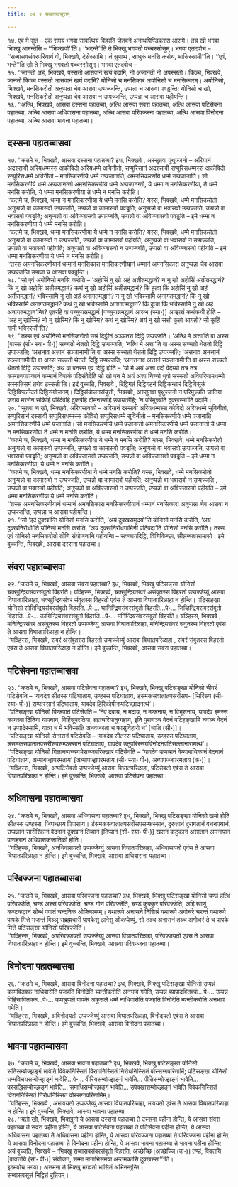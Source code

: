 ```yaml
---
title: ०२ २ सब्बासवसुत्तम्

---
```


१४. एवं मे सुतं – एकं समयं भगवा सावत्थियं विहरति जेतवने अनाथपिण्डिकस्स आरामे। तत्र खो भगवा भिक्खू आमन्तेसि – ‘‘भिक्खवो’’ति। ‘‘भदन्ते’’ति ते भिक्खू भगवतो पच्चस्सोसुम्। भगवा एतदवोच – ‘‘सब्बासवसंवरपरियायं वो, भिक्खवे, देसेस्सामि। तं सुणाथ , साधुकं मनसि करोथ, भासिस्सामी’’ति। ‘‘एवं, भन्ते’’ति खो ते भिक्खू भगवतो पच्चस्सोसुम्। भगवा एतदवोच –  
१५. ‘‘जानतो अहं, भिक्खवे, पस्सतो आसवानं खयं वदामि, नो अजानतो नो अपस्सतो। किञ्च, भिक्खवे, जानतो किञ्च पस्सतो आसवानं खयं वदामि? योनिसो च मनसिकारं अयोनिसो च मनसिकारम्। अयोनिसो, भिक्खवे, मनसिकरोतो अनुप्पन्ना चेव आसवा उप्पज्जन्ति, उप्पन्ना च आसवा पवड्ढन्ति; योनिसो च खो, भिक्खवे, मनसिकरोतो अनुप्पन्ना चेव आसवा न उप्पज्जन्ति, उप्पन्ना च आसवा पहीयन्ति।  
१६. ‘‘अत्थि, भिक्खवे, आसवा दस्सना पहातब्बा, अत्थि आसवा संवरा पहातब्बा, अत्थि आसवा पटिसेवना पहातब्बा, अत्थि आसवा अधिवासना पहातब्बा, अत्थि आसवा परिवज्जना पहातब्बा, अत्थि आसवा विनोदना पहातब्बा, अत्थि आसवा भावना पहातब्बा।  


## दस्सना पहातब्बासवा

१७. ‘‘कतमे च, भिक्खवे, आसवा दस्सना पहातब्बा? इध, भिक्खवे , अस्सुतवा पुथुज्जनो – अरियानं अदस्सावी अरियधम्मस्स अकोविदो अरियधम्मे अविनीतो, सप्पुरिसानं अदस्सावी सप्पुरिसधम्मस्स अकोविदो सप्पुरिसधम्मे अविनीतो – मनसिकरणीये धम्मे नप्पजानाति, अमनसिकरणीये धम्मे नप्पजानाति। सो मनसिकरणीये धम्मे अप्पजानन्तो अमनसिकरणीये धम्मे अप्पजानन्तो, ये धम्मा न मनसिकरणीया, ते धम्मे मनसि करोति, ये धम्मा मनसिकरणीया ते धम्मे न मनसि करोति।  
‘‘कतमे च, भिक्खवे, धम्मा न मनसिकरणीया ये धम्मे मनसि करोति? यस्स, भिक्खवे, धम्मे मनसिकरोतो अनुप्पन्नो वा कामासवो उप्पज्जति, उप्पन्नो वा कामासवो पवड्ढति; अनुप्पन्नो वा भवासवो उप्पज्जति, उप्पन्नो वा भवासवो पवड्ढति; अनुप्पन्नो वा अविज्जासवो उप्पज्जति, उप्पन्नो वा अविज्जासवो पवड्ढति – इमे धम्मा न मनसिकरणीया ये धम्मे मनसि करोति।  
‘‘कतमे च, भिक्खवे, धम्मा मनसिकरणीया ये धम्मे न मनसि करोति? यस्स, भिक्खवे, धम्मे मनसिकरोतो अनुप्पन्नो वा कामासवो न उप्पज्जति, उप्पन्नो वा कामासवो पहीयति; अनुप्पन्नो वा भवासवो न उप्पज्जति, उप्पन्नो वा भवासवो पहीयति; अनुप्पन्नो वा अविज्जासवो न उप्पज्जति, उप्पन्नो वा अविज्जासवो पहीयति – इमे धम्मा मनसिकरणीया ये धम्मे न मनसि करोति।  
‘‘तस्स अमनसिकरणीयानं धम्मानं मनसिकारा मनसिकरणीयानं धम्मानं अमनसिकारा अनुप्पन्ना चेव आसवा उप्पज्जन्ति उप्पन्ना च आसवा पवड्ढन्ति।  
१८. ‘‘सो एवं अयोनिसो मनसि करोति – ‘अहोसिं नु खो अहं अतीतमद्धानं? न नु खो अहोसिं अतीतमद्धानं? किं नु खो अहोसिं अतीतमद्धानं? कथं नु खो अहोसिं अतीतमद्धानं? किं हुत्वा किं अहोसिं नु खो अहं अतीतमद्धानं? भविस्सामि नु खो अहं अनागतमद्धानं? न नु खो भविस्सामि अनागतमद्धानं? किं नु खो भविस्सामि अनागतमद्धानं? कथं नु खो भविस्सामि अनागतमद्धानं? किं हुत्वा किं भविस्सामि नु खो अहं अनागतमद्धान’न्ति? एतरहि वा पच्चुप्पन्नमद्धानं [पच्चुप्पन्नमद्धानं आरब्भ (स्या॰)] अज्झत्तं कथंकथी होति – ‘अहं नु खोस्मि? नो नु खोस्मि? किं नु खोस्मि? कथं नु खोस्मि? अयं नु खो सत्तो कुतो आगतो? सो कुहिं गामी भविस्सती’ति?  
१९. ‘‘तस्स एवं अयोनिसो मनसिकरोतो छन्नं दिट्ठीनं अञ्ञतरा दिट्ठि उप्पज्जति। ‘अत्थि मे अत्ता’ति वा अस्स [वास्स (सी॰ स्या॰ पी॰)] सच्चतो थेततो दिट्ठि उप्पज्जति; ‘नत्थि मे अत्ता’ति वा अस्स सच्चतो थेततो दिट्ठि उप्पज्जति; ‘अत्तनाव अत्तानं सञ्जानामी’ति वा अस्स सच्चतो थेततो दिट्ठि उप्पज्जति; ‘अत्तनाव अनत्तानं सञ्जानामी’ति वा अस्स सच्चतो थेततो दिट्ठि उप्पज्जति; ‘अनत्तनाव अत्तानं सञ्जानामी’ति वा अस्स सच्चतो थेततो दिट्ठि उप्पज्जति; अथ वा पनस्स एवं दिट्ठि होति – ‘यो मे अयं अत्ता वदो वेदेय्यो तत्र तत्र कल्याणपापकानं कम्मानं विपाकं पटिसंवेदेति सो खो पन मे अयं अत्ता निच्चो धुवो सस्सतो अविपरिणामधम्मो सस्सतिसमं तथेव ठस्सती’ति। इदं वुच्चति, भिक्खवे , दिट्ठिगतं दिट्ठिगहनं दिट्ठिकन्तारं दिट्ठिविसूकं दिट्ठिविप्फन्दितं दिट्ठिसंयोजनम्। दिट्ठिसंयोजनसंयुत्तो, भिक्खवे, अस्सुतवा पुथुज्जनो न परिमुच्चति जातिया जराय मरणेन सोकेहि परिदेवेहि दुक्खेहि दोमनस्सेहि उपायासेहि; ‘न परिमुच्चति दुक्खस्मा’ति वदामि।  
२०. ‘‘सुतवा च खो, भिक्खवे, अरियसावको – अरियानं दस्सावी अरियधम्मस्स कोविदो अरियधम्मे सुविनीतो, सप्पुरिसानं दस्सावी सप्पुरिसधम्मस्स कोविदो सप्पुरिसधम्मे सुविनीतो – मनसिकरणीये धम्मे पजानाति अमनसिकरणीये धम्मे पजानाति। सो मनसिकरणीये धम्मे पजानन्तो अमनसिकरणीये धम्मे पजानन्तो ये धम्मा न मनसिकरणीया ते धम्मे न मनसि करोति, ये धम्मा मनसिकरणीया ते धम्मे मनसि करोति।  
‘‘कतमे च, भिक्खवे, धम्मा न मनसिकरणीया ये धम्मे न मनसि करोति? यस्स, भिक्खवे, धम्मे मनसिकरोतो अनुप्पन्नो वा कामासवो उप्पज्जति, उप्पन्नो वा कामासवो पवड्ढति; अनुप्पन्नो वा भवासवो उप्पज्जति, उप्पन्नो वा भवासवो पवड्ढति; अनुप्पन्नो वा अविज्जासवो उप्पज्जति, उप्पन्नो वा अविज्जासवो पवड्ढति – इमे धम्मा न मनसिकरणीया, ये धम्मे न मनसि करोति।  
‘‘कतमे च, भिक्खवे, धम्मा मनसिकरणीया ये धम्मे मनसि करोति? यस्स, भिक्खवे, धम्मे मनसिकरोतो अनुप्पन्नो वा कामासवो न उप्पज्जति, उप्पन्नो वा कामासवो पहीयति; अनुप्पन्नो वा भवासवो न उप्पज्जति , उप्पन्नो वा भवासवो पहीयति; अनुप्पन्नो वा अविज्जासवो न उप्पज्जति, उप्पन्नो वा अविज्जासवो पहीयति – इमे धम्मा मनसिकरणीया ये धम्मे मनसि करोति।  
‘‘तस्स अमनसिकरणीयानं धम्मानं अमनसिकारा मनसिकरणीयानं धम्मानं मनसिकारा अनुप्पन्ना चेव आसवा न उप्पज्जन्ति, उप्पन्ना च आसवा पहीयन्ति।  
२१. ‘‘सो ‘इदं दुक्ख’न्ति योनिसो मनसि करोति, ‘अयं दुक्खसमुदयो’ति योनिसो मनसि करोति, ‘अयं दुक्खनिरोधो’ति योनिसो मनसि करोति, ‘अयं दुक्खनिरोधगामिनी पटिपदा’ति योनिसो मनसि करोति। तस्स एवं योनिसो मनसिकरोतो तीणि संयोजनानि पहीयन्ति – सक्कायदिट्ठि, विचिकिच्छा, सीलब्बतपरामासो। इमे वुच्चन्ति, भिक्खवे, आसवा दस्सना पहातब्बा।  


## संवरा पहातब्बासवा

२२. ‘‘कतमे च, भिक्खवे, आसवा संवरा पहातब्बा? इध, भिक्खवे, भिक्खु पटिसङ्खा योनिसो चक्खुन्द्रियसंवरसंवुतो विहरति। यञ्हिस्स, भिक्खवे, चक्खुन्द्रियसंवरं असंवुतस्स विहरतो उप्पज्जेय्युं आसवा विघातपरिळाहा, चक्खुन्द्रियसंवरं संवुतस्स विहरतो एवंस ते आसवा विघातपरिळाहा न होन्ति। पटिसङ्खा योनिसो सोतिन्द्रियसंवरसंवुतो विहरति…पे॰… घानिन्द्रियसंवरसंवुतो विहरति…पे॰… जिव्हिन्द्रियसंवरसंवुतो विहरति…पे॰… कायिन्द्रियसंवरसंवुतो विहरति…पे॰… मनिन्द्रियसंवरसंवुतो विहरति। यञ्हिस्स, भिक्खवे , मनिन्द्रियसंवरं असंवुतस्स विहरतो उप्पज्जेय्युं आसवा विघातपरिळाहा, मनिन्द्रियसंवरं संवुतस्स विहरतो एवंस ते आसवा विघातपरिळाहा न होन्ति।  
‘‘यञ्हिस्स, भिक्खवे, संवरं असंवुतस्स विहरतो उप्पज्जेय्युं आसवा विघातपरिळाहा , संवरं संवुतस्स विहरतो एवंस ते आसवा विघातपरिळाहा न होन्ति। इमे वुच्चन्ति, भिक्खवे, आसवा संवरा पहातब्बा।  


## पटिसेवना पहातब्बासवा

२३. ‘‘कतमे च, भिक्खवे, आसवा पटिसेवना पहातब्बा? इध, भिक्खवे, भिक्खु पटिसङ्खा योनिसो चीवरं पटिसेवति – ‘यावदेव सीतस्स पटिघाताय, उण्हस्स पटिघाताय, डंसमकसवातातपसरींसप- [सिरिंसप (सी॰ स्या॰ पी॰)] सम्फस्सानं पटिघाताय, यावदेव हिरिकोपीनप्पटिच्छादनत्थं’।  
‘‘पटिसङ्खा योनिसो पिण्डपातं पटिसेवति – ‘नेव दवाय, न मदाय, न मण्डनाय, न विभूसनाय, यावदेव इमस्स कायस्स ठितिया यापनाय, विहिंसूपरतिया, ब्रह्मचरियानुग्गहाय, इति पुराणञ्च वेदनं पटिहङ्खामि नवञ्च वेदनं न उप्पादेस्सामि, यात्रा च मे भविस्सति अनवज्जता च फासुविहारो च’ [चाति (सी॰)]।  
‘‘पटिसङ्खा योनिसो सेनासनं पटिसेवति – ‘यावदेव सीतस्स पटिघाताय, उण्हस्स पटिघाताय, डंसमकसवातातपसरींसपसम्फस्सानं पटिघाताय, यावदेव उतुपरिस्सयविनोदनपटिसल्लानारामत्थं’।  
‘‘पटिसङ्खा योनिसो गिलानप्पच्चयभेसज्जपरिक्खारं पटिसेवति – ‘यावदेव उप्पन्नानं वेय्याबाधिकानं वेदनानं पटिघाताय, अब्याबज्झपरमताय’ [अब्यापज्झपरमताय (सी॰ स्या॰ पी॰), अब्यापज्जपरमताय (क॰)]।  
‘‘यञ्हिस्स, भिक्खवे, अप्पटिसेवतो उप्पज्जेय्युं आसवा विघातपरिळाहा, पटिसेवतो एवंस ते आसवा विघातपरिळाहा न होन्ति। इमे वुच्चन्ति, भिक्खवे, आसवा पटिसेवना पहातब्बा।  


## अधिवासना पहातब्बासवा

२४. ‘‘कतमे च, भिक्खवे, आसवा अधिवासना पहातब्बा? इध, भिक्खवे, भिक्खु पटिसङ्खा योनिसो खमो होति सीतस्स उण्हस्स, जिघच्छाय पिपासाय। डंसमकसवातातपसरींसपसम्फस्सानं, दुरुत्तानं दुरागतानं वचनपथानं, उप्पन्नानं सारीरिकानं वेदनानं दुक्खानं तिब्बानं [तिप्पानं (सी॰ स्या॰ पी॰)] खरानं कटुकानं असातानं अमनापानं पाणहरानं अधिवासकजातिको होति।  
‘‘यञ्हिस्स, भिक्खवे, अनधिवासयतो उप्पज्जेय्युं आसवा विघातपरिळाहा, अधिवासयतो एवंस ते आसवा विघातपरिळाहा न होन्ति। इमे वुच्चन्ति, भिक्खवे, आसवा अधिवासना पहातब्बा।  


## परिवज्जना पहातब्बासवा

२५. ‘‘कतमे च, भिक्खवे, आसवा परिवज्जना पहातब्बा? इध, भिक्खवे, भिक्खु पटिसङ्खा योनिसो चण्डं हत्थिं परिवज्जेति, चण्डं अस्सं परिवज्जेति, चण्डं गोणं परिवज्जेति, चण्डं कुक्कुरं परिवज्जेति, अहिं खाणुं कण्टकट्ठानं सोब्भं पपातं चन्दनिकं ओळिगल्लम्। यथारूपे अनासने निसिन्नं यथारूपे अगोचरे चरन्तं यथारूपे पापके मित्ते भजन्तं विञ्ञू सब्रह्मचारी पापकेसु ठानेसु ओकप्पेय्युं, सो तञ्च अनासनं तञ्च अगोचरं ते च पापके मित्ते पटिसङ्खा योनिसो परिवज्जेति।  
‘‘यञ्हिस्स, भिक्खवे, अपरिवज्जयतो उप्पज्जेय्युं आसवा विघातपरिळाहा, परिवज्जयतो एवंस ते आसवा विघातपरिळाहा न होन्ति। इमे वुच्चन्ति, भिक्खवे, आसवा परिवज्जना पहातब्बा।  


## विनोदना पहातब्बासवा

२६. ‘‘कतमे च, भिक्खवे, आसवा विनोदना पहातब्बा? इध, भिक्खवे, भिक्खु पटिसङ्खा योनिसो उप्पन्नं कामवितक्कं नाधिवासेति पजहति विनोदेति ब्यन्तीकरोति अनभावं गमेति, उप्पन्नं ब्यापादवितक्कं…पे॰… उप्पन्नं विहिंसावितक्कं…पे॰… उप्पन्नुप्पन्ने पापके अकुसले धम्मे नाधिवासेति पजहति विनोदेति ब्यन्तीकरोति अनभावं गमेति।  
‘‘यञ्हिस्स, भिक्खवे, अविनोदयतो उप्पज्जेय्युं आसवा विघातपरिळाहा, विनोदयतो एवंस ते आसवा विघातपरिळाहा न होन्ति। इमे वुच्चन्ति, भिक्खवे, आसवा विनोदना पहातब्बा।  


## भावना पहातब्बासवा

२७. ‘‘कतमे च, भिक्खवे, आसवा भावना पहातब्बा? इध, भिक्खवे, भिक्खु पटिसङ्खा योनिसो सतिसम्बोज्झङ्गं भावेति विवेकनिस्सितं विरागनिस्सितं निरोधनिस्सितं वोस्सग्गपरिणामिं; पटिसङ्खा योनिसो धम्मविचयसम्बोज्झङ्गं भावेति…पे॰… वीरियसम्बोज्झङ्गं भावेति… पीतिसम्बोज्झङ्गं भावेति… पस्सद्धिसम्बोज्झङ्गं भावेति… समाधिसम्बोज्झङ्गं भावेति… उपेक्खासम्बोज्झङ्गं भावेति विवेकनिस्सितं विरागनिस्सितं निरोधनिस्सितं वोस्सग्गपरिणामिम्।  
‘‘यञ्हिस्स, भिक्खवे , अभावयतो उप्पज्जेय्युं आसवा विघातपरिळाहा, भावयतो एवंस ते आसवा विघातपरिळाहा न होन्ति। इमे वुच्चन्ति, भिक्खवे, आसवा भावना पहातब्बा।  
२८. ‘‘यतो खो, भिक्खवे, भिक्खुनो ये आसवा दस्सना पहातब्बा ते दस्सना पहीना होन्ति, ये आसवा संवरा पहातब्बा ते संवरा पहीना होन्ति, ये आसवा पटिसेवना पहातब्बा ते पटिसेवना पहीना होन्ति, ये आसवा अधिवासना पहातब्बा ते अधिवासना पहीना होन्ति, ये आसवा परिवज्जना पहातब्बा ते परिवज्जना पहीना होन्ति, ये आसवा विनोदना पहातब्बा ते विनोदना पहीना होन्ति, ये आसवा भावना पहातब्बा ते भावना पहीना होन्ति; अयं वुच्चति, भिक्खवे – ‘भिक्खु सब्बासवसंवरसंवुतो विहरति, अच्छेच्छि [अच्छेज्जि (क॰)] तण्हं, विवत्तयि [वावत्तयि (सी॰ पी॰)] संयोजनं, सम्मा मानाभिसमया अन्तमकासि दुक्खस्सा’’’ति।  
इदमवोच भगवा। अत्तमना ते भिक्खू भगवतो भासितं अभिनन्दुन्ति।  
सब्बासवसुत्तं निट्ठितं दुतियम्।  

